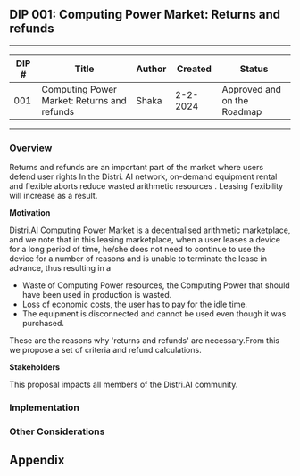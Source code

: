 ## **DIP 001: Computing Power Market: Returns and refunds**

---
|DIP #   | Title  | Author  | Created  | Status  |
|---|---|---|---|---|
|001   | Computing Power Market: Returns and refunds  | Shaka  | 2-2-2024 | Approved and on the Roadmap  |
---

### Overview

Returns and refunds are an important part of the market where users defend user rights In the Distri.
AI network, on-demand equipment rental and flexible aborts reduce wasted arithmetic resources . 
Leasing flexibility will increase as a result.

**Motivation**

Distri.AI Computing Power Market is a decentralised arithmetic marketplace, and we note that in this leasing marketplace, when a user leases a device for a long period of time, he/she does not need to continue to use the device for a number of reasons and is unable to terminate the lease in advance, thus resulting in a
- Waste of Computing Power resources, the Computing Power that should have been used in production is wasted.
- Loss of economic costs, the user has to pay for the idle time.
- The equipment is disconnected and cannot be used even though it was purchased.

These are the reasons why 'returns and refunds' are necessary.From this we propose a set of criteria and refund calculations.

**Stakeholders**

This proposal impacts all members of the Distri.AI community.

### Implementation



### **Other Considerations**




## **Appendix**
